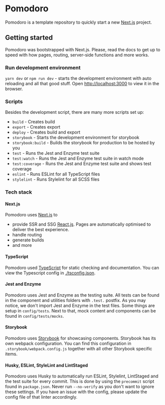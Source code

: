 # Pomodoro

Pomodoro is a template repository to quickly start a new [Next.js](https://nextjs.org/docs/getting-started) project.

## Getting started
Pomodoro was bootstrapped with Next.js. Please, read the docs to get up to speed with how pages, routing, server-side functions and more works.

### Run development environment
`yarn dev` or `npm run dev` - starts the development environment with auto reloading and all that good stuff.
Open [http://localhost:3000](http://localhost:3000) to view it in the browser.

### Scripts
Besides the development script, there are many more scripts set up:

* `build` - Creates build
* `export` - Creates export
* `deploy` - Creates build and export
* `storybook` - Starts the development environment for storybook
* `storybook:build` - Builds the storybook for production to be hosted by you
* `test` - Runs the Jest and Enzyme test suite
* `test:watch` - Runs the Jest and Enzyme test suite in watch mode
* `test:coverage` - Runs the Jest and Enzyme test suite and shows test coverage
* `eslint` - Runs ESLint for all TypeScript files
* `stylelint` - Runs Stylelint for all SCSS files

### Tech stack
#### Next.js
Pomodoro uses [Next.js](https://nextjs.org/)  to
* provide SSR and SSG [React.js](https://reactjs.org/). Pages are automatically optimised to deliver the best experience.
* handle routing
* generate builds
* and more

#### TypeScript
Pomodoro used [TypeScript](https://www.typescriptlang.org/) for static checking and documentation. You can view the Typescript config in [./tsconfig.json](./tsconfig.json).

#### Jest and Enzyme
Pomodoro uses Jest and Enzyme as the testing suite. All tests can be found in the component and utilities folders with `.test.` postfix. As you may notice, we don't import Jest and Enzyme in the test files. Some things are setup in `config/tests`. Next to that, mock content and components can be found in `config/tests/mocks`.

#### Storybook
Pomodoro uses [Storybook](https://storybook.js.org/) for showcasing components. Storybook has its own webpack configuration. You can find this configuration in `.storybook/webpack.config.js` together with all other Storybook specific items.

#### Husky, ESLint, StyleLint and LintStaged
Pomodoro uses Husky to automatically run ESLint, Stylelint, LintStaged and the test suite for every commit. This is done by using the `precommit` script found in `package.json`. Never run `--no-verify` as you don't want to ignore these settings. If you have an issue with the config, please update the config file of that linter accordingly.

